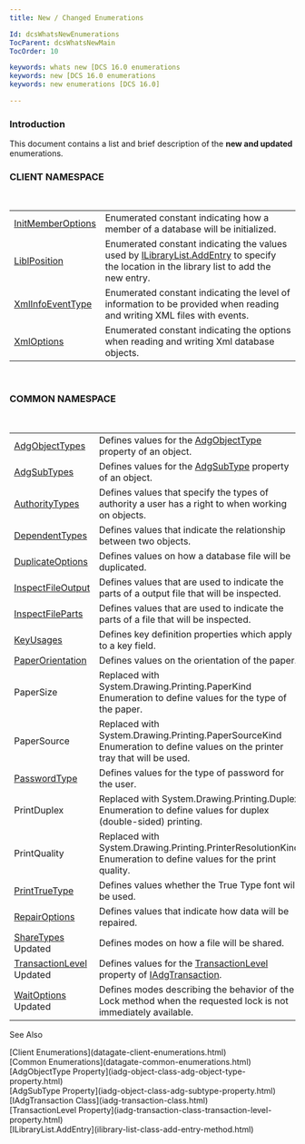 ```yaml
---
title: New / Changed Enumerations

Id: dcsWhatsNewEnumerations
TocParent: dcsWhatsNewMain
TocOrder: 10

keywords: whats new [DCS 16.0 enumerations
keywords: new [DCS 16.0 enumerations
keywords: new enumerations [DCS 16.0]

---
```


### Introduction
This document contains a list and brief description of the **new and updated** enumerations. 
<br />

### CLIENT NAMESPACE
<br />


|      |      |
| ---- | ---- |
| [InitMemberOptions](init-member-options-enumeration.html) | Enumerated constant indicating how a member of a database will be initialized. |
| [LiblPosition](libl-position-enumeration.html) | Enumerated constant indicating the values used by [ ILibraryList.AddEntry](ilibrary-list-class-add-entry-method.html) to specify the location in the library list to add the new entry. |
| [XmlInfoEventType](xml-info-event-type-enumeration.html) | Enumerated constant indicating the level of information to be provided when reading and writing XML files with events. |
| [XmlOptions](xml-options-enumeration.html) | Enumerated constant indicating the options when reading and writing Xml database objects. |



<br />

### COMMON NAMESPACE
<br />


|      |      |
| ---- | ---- |
| [AdgObjectTypes](adg-object-types-enumeration.html) | Defines values for the [AdgObjectType](iadg-object-class-adg-object-type-property.html) 							property of an object. |
| [AdgSubTypes](adg-subtypes-enumeration.html) | Defines values for the [AdgSubType](iadg-object-class-adg-subtype-property.html) 							property of an object. |
| [AuthorityTypes](dbcs-format-enumeration.html) | Defines values that specify the types of authority a user has a right to when  							working on objects. |
| [DependentTypes](dependent-types-enumeration.html) | Defines values that indicate the relationship between two objects. |
| [DuplicateOptions](duplicate-options-enumeration.html) | Defines values on how a database file will be duplicated. |
| [InspectFileOutput](inspect-file-output-enumeration.html) | Defines values that are used to indicate the parts of a output file  							that will be inspected. |
| [InspectFileParts](inspect-file-parts-enumeration.html) | Defines values that are used to indicate the parts of a file  							that will be inspected. |
| [KeyUsages](key-usages-enumeration.html) | Defines key definition properties which apply to a key field. |
| [PaperOrientation](paper-orientation-enumeration.html) | Defines values on the orientation of the paper. |
| PaperSize | Replaced with 							System.Drawing.Printing.PaperKind        Enumeration 							to define values for the type of the paper. |
| PaperSource | Replaced with 							System.Drawing.Printing.PaperSourceKind  Enumeration 							to define values on the printer tray that will be used. |
| [PasswordType](password-type-enumeration.html) | Defines values for the type of password for the user. |
| PrintDuplex | Replaced with  							System.Drawing.Printing.Duplex        Enumeration 							to define values for duplex (double-sided) printing. |
| PrintQuality | Replaced with  							System.Drawing.Printing.PrinterResolutionKind        Enumeration to define values for the print quality. |
| [PrintTrueType](print-true-type-enumeration.html) | Defines values whether the True Type font will be used. |
| [RepairOptions](repair-options-enumeration.html) | Defines values that indicate how data will be repaired. |
| [ShareTypes](share-types-enumeration.html) Updated | Defines modes on how a file will be shared. |
| [TransactionLevel](transaction-level-enumeration.html) Updated | Defines values for the [TransactionLevel 							](iadg-transaction-class-transaction-level-property.html)property of [IAdgTransaction](iadg-transaction-class.html). |
| [WaitOptions](wait-options-enumeration.html) Updated | Defines modes describing the behavior of the Lock method when the requested  							lock is not immediately available. |



See Also

<dl />
        [Client Enumerations](datagate-client-enumerations.html)
        <br />
        [Common Enumerations](datagate-common-enumerations.html)
        <br />
        [AdgObjectType Property](iadg-object-class-adg-object-type-property.html)
        <br />
        [AdgSubType Property](iadg-object-class-adg-subtype-property.html)
        <br />
        [IAdgTransaction Class](iadg-transaction-class.html)
        <br />
        [TransactionLevel 
					Property](iadg-transaction-class-transaction-level-property.html)
        <br />
        [ILibraryList.AddEntry](ilibrary-list-class-add-entry-method.html)

</keyword>
